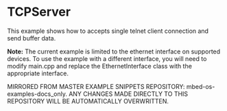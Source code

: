 # TCPServer
 
This example shows how to accepts single telnet client connection and send buffer data.
 
**Note:** The current example is limited to the ethernet interface on supported 
devices. To use the example with a different interface, you will need to modify 
main.cpp and replace the EthernetInterface class with the appropriate interface.

MIRRORED FROM MASTER EXAMPLE SNIPPETS REPOSITORY: mbed-os-examples-docs_only.
ANY CHANGES MADE DIRECTLY TO THIS REPOSITORY WILL BE AUTOMATICALLY OVERWRITTEN.
